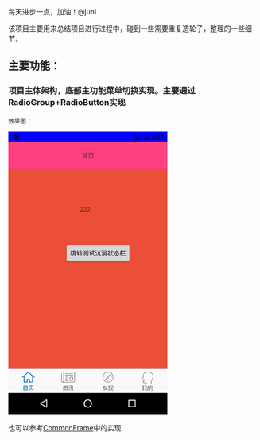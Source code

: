 每天进步一点，加油！@junl

该项目主要用来总结项目进行过程中，碰到一些需要重复造轮子，整理的一些细节。

## 主要功能：
### 项目主体架构，底部主功能菜单切换实现。主要通过RadioGroup+RadioButton实现

    效果图：

![image](https://github.com/junlandroid/MyFrame/raw/master/img/pic1.png)

也可以参考[CommonFrame](https://github.com/junlandroid/CommonFrame)中的实现


